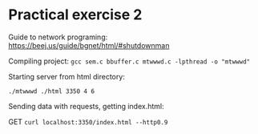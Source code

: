 # Practical exercise 2

Guide to network programing:
https://beej.us/guide/bgnet/html/#shutdownman

Compiling project:
`gcc sem.c bbuffer.c mtwwwd.c -lpthread -o "mtwwwd"`

Starting server from html directory:

`./mtwwwd ./html 3350 4 6`

Sending data with requests, getting index.html:

GET
`curl localhost:3350/index.html --http0.9`
